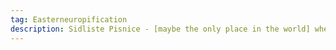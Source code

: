 ```yaml
---
tag: Easterneuropification
description: Sidliste Pisnice - [maybe the only place in the world] where gentrification went reversed, no matter what traces were left in the bushes, what secret treasures were burried in those hills; with how much blood, sweat and tears we contaminated and marked this teritory; families made new families, kids went closer to the city. Last castaways still resisting the time slowly sinking in the sea of things collected over the years; but no regrets, its like the manifest of the life that has been lived - you cannot deny it; you cannot overlook it; all the proofs, relics, artifacts are here to be discovered in the layers of the time; the childhood, puberty, adulthood - open the archeological site; call the ministry of culture and start excavating. the child room still intact somewhere within there; dig the hole into the paralel universes; dig through the layers deep enough, Cambrian, Precambrian; a burried diary of angry years covered in the duct tape - dont touch it though when you find it; call the police.
---
```

